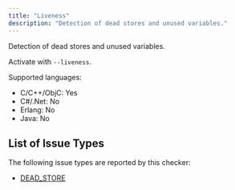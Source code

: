 ```yaml
---
title: "Liveness"
description: "Detection of dead stores and unused variables."
---
```


Detection of dead stores and unused variables.

Activate with `--liveness`.

Supported languages:
- C/C++/ObjC: Yes
- C#/.Net: No
- Erlang: No
- Java: No



## List of Issue Types

The following issue types are reported by this checker:
- [DEAD_STORE](/docs/next/all-issue-types#dead_store)

